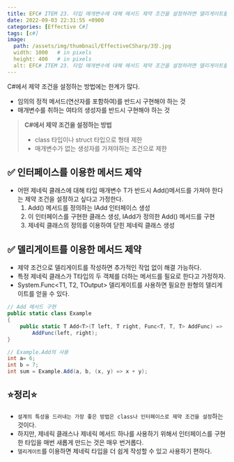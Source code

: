 ```yaml
---
title: EFC# ITEM 23. 타입 매개변수에 대해 메서드 제약 조건을 설정하려면 델리게이트를 활용하라.
date: 2022-09-03 22:31:55 +0900
categories: [Effective C#]
tags: [c#]
image:
  path: /assets/img/thumbnail/EffectiveCSharp/3장.jpg
  width: 1000   # in pixels
  height: 400   # in pixels
  alt: EFC# ITEM 23. 타입 매개변수에 대해 메서드 제약 조건을 설정하려면 델리게이트를 활용하라.
---
```


C#에서 제약 조건을 설정하는 방법에는 한계가 많다.
- 임의의 정적 메서드(연산자를 포함하여)를 반드시 구현해야 하는 것
- 매개변수를 취하는 여타의 생성자를 반드시 구현해야 하는 것

> **C#에서 제약 조건을 설정하는 방법**
> - class 타입이나 struct 타입으로 형태 제한
> - 매개변수가 없는 생성자를 가져야하는 조건으로 제한

## ✅ 인터페이스를 이용한 메서드 제약
- 어떤 제네릭 클래스에 대해 타입 매개변수 T가 반드시 Add()메서드를 가져야 한다는 제약 조건을 설정하고 싶다고 가정한다.
  1. Add() 메서드를 정의하는 IAdd<T> 인터페이스 생성
  2. 이 인터페이스를 구현한 클래스 생성, IAdd<T>가 정의한 Add() 메서드를 구현
  3. 제네릭 클래스의 정의를 이용하여 닫힌 제네릭 클래스 생성

## ✅ 델리게이트를 이용한 메서드 제약
- 제약 조건으로 델리게이트를 작성하면 추가적인 작업 없이 해결 가능하다.
- 특정 제네릭 클래스가 T타입의 두 객체를 더하는 메서드를 필요로 한다고 가정하자.
- System.Func<T1, T2, TOutput> 델리게이트를 사용하면 필요한 원형의 델리게이트를 얻을 수 있다.
```csharp
// Add 메서드 구현
public static class Example
{
    public static T Add<T>(T left, T right, Func<T, T, T> AddFunc) =>
        AddFunc(left, right);
}
```
```csharp
// Example.Add의 사용
int a= 6;
int b = 7;
int sum = Example.Add(a, b, (x, y) => x + y);
```

## ⭐정리⭐
- `설계의 특성을 드러내는 가장 좋은 방법은 class나 인터페이스로 제약 조건을 설정`하는 것이다.
- 하지만, 제네릭 클래스나 제네릭 메서드 하나를 사용하기 위해서 인터페이스를 구현한 타입을 매번 새롭게 만드는 것은 매우 번거롭다.
- `델리게이트`를 이용하면 제네릭 타입을 더 쉽게 작성할 수 있고 사용하기 편하다.
